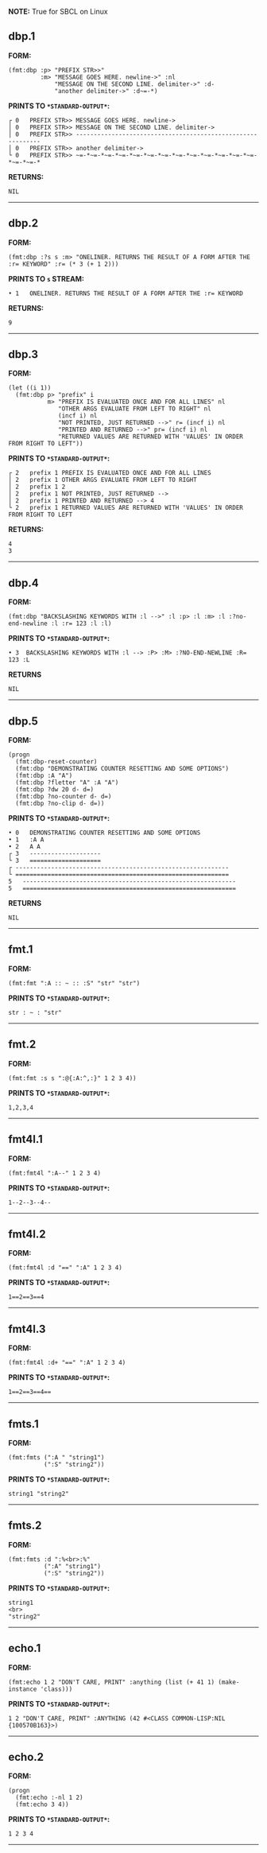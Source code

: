 **NOTE:** True for SBCL on Linux

## dbp.1

**FORM:**
``` common-lisp
(fmt:dbp :p> "PREFIX STR>>"
         :m> "MESSAGE GOES HERE. newline->" :nl
             "MESSAGE ON THE SECOND LINE. delimiter->" :d-
             "another delimiter->" :d~=-*)
```

**PRINTS TO `*STANDARD-OUTPUT*`:**

```
┌ 0   PREFIX STR>> MESSAGE GOES HERE. newline->
│ 0   PREFIX STR>> MESSAGE ON THE SECOND LINE. delimiter->
│ 0   PREFIX STR>> ------------------------------------------------------------
│ 0   PREFIX STR>> another delimiter->
└ 0   PREFIX STR>> ~=-*~=-*~=-*~=-*~=-*~=-*~=-*~=-*~=-*~=-*~=-*~=-*~=-*~=-*~=-*
```

**RETURNS:**
```
NIL
```

<hr/>

## dbp.2


**FORM:**
``` common-lisp
(fmt:dbp :?s s :m> "ONELINER. RETURNS THE RESULT OF A FORM AFTER THE :r= KEYWORD" :r= (* 3 (+ 1 2)))
```

**PRINTS TO `s` STREAM:**
```
• 1   ONELINER. RETURNS THE RESULT OF A FORM AFTER THE :r= KEYWORD
```

**RETURNS:**
```
9
```

<hr/>

## dbp.3

**FORM:**
```common-lisp
(let ((i 1))
  (fmt:dbp p> "prefix" i
           m> "PREFIX IS EVALUATED ONCE AND FOR ALL LINES" nl
              "OTHER ARGS EVALUATE FROM LEFT TO RIGHT" nl
              (incf i) nl
              "NOT PRINTED, JUST RETURNED -->" r= (incf i) nl
              "PRINTED AND RETURNED -->" pr= (incf i) nl
              "RETURNED VALUES ARE RETURNED WITH 'VALUES' IN ORDER FROM RIGHT TO LEFT"))
```

**PRINTS TO `*STANDARD-OUTPUT*`:**
```
┌ 2   prefix 1 PREFIX IS EVALUATED ONCE AND FOR ALL LINES
│ 2   prefix 1 OTHER ARGS EVALUATE FROM LEFT TO RIGHT
│ 2   prefix 1 2
│ 2   prefix 1 NOT PRINTED, JUST RETURNED -->
│ 2   prefix 1 PRINTED AND RETURNED --> 4
└ 2   prefix 1 RETURNED VALUES ARE RETURNED WITH 'VALUES' IN ORDER FROM RIGHT TO LEFT
```
**RETURNS:**
```
4
3
```

<hr/>

## dbp.4

**FORM:**
``` common-lisp
(fmt:dbp "BACKSLASHING KEYWORDS WITH :l -->" :l :p> :l :m> :l :?no-end-newline :l :r= 123 :l :l)
```

**PRINTS TO `*STANDARD-OUTPUT*`:**
```
• 3  BACKSLASHING KEYWORDS WITH :l --> :P> :M> :?NO-END-NEWLINE :R= 123 :L
```

**RETURNS**
```
NIL
```

<hr/>

## dbp.5

**FORM:**
``` common-lisp
(progn
  (fmt:dbp-reset-counter)
  (fmt:dbp "DEMONSTRATING COUNTER RESETTING AND SOME OPTIONS")  
  (fmt:dbp :A "A")
  (fmt:dbp ?fletter "A" :A "A")
  (fmt:dbp ?dw 20 d- d=)
  (fmt:dbp ?no-counter d- d=)
  (fmt:dbp ?no-clip d- d=))
```

**PRINTS TO `*STANDARD-OUTPUT*`:**
```
• 0   DEMONSTRATING COUNTER RESETTING AND SOME OPTIONS
• 1   :A A
• 2   A A
┌ 3   --------------------
└ 3   ====================
┌ ------------------------------------------------------------
└ ============================================================
5   ------------------------------------------------------------
5   ============================================================
```

**RETURNS**
```
NIL
```

<hr/>

## fmt.1

**FORM:**
``` common-lisp
(fmt:fmt ":A :: ~ :: :S" "str" "str")
```

**PRINTS TO `*STANDARD-OUTPUT*`:**
```
str : ~ : "str"
```

<hr/>

## fmt.2

**FORM:**
``` common-lisp
(fmt:fmt :s s ":@{:A:^,:}" 1 2 3 4))
```

**PRINTS TO `*STANDARD-OUTPUT*`:**
```
1,2,3,4
```

<hr/>

## fmt4l.1

**FORM:**
``` common-lisp
(fmt:fmt4l ":A--" 1 2 3 4)
```

**PRINTS TO `*STANDARD-OUTPUT*`:**
```
1--2--3--4--
```

<hr/>

## fmt4l.2

**FORM:**
``` common-lisp
(fmt:fmt4l :d "==" ":A" 1 2 3 4)
```

**PRINTS TO `*STANDARD-OUTPUT*`:**
```
1==2==3==4
```

<hr/>

## fmt4l.3

**FORM:**
``` common-lisp
(fmt:fmt4l :d+ "==" ":A" 1 2 3 4)
```

**PRINTS TO `*STANDARD-OUTPUT*`:**
```
1==2==3==4==
```

<hr/>

## fmts.1

**FORM:**
``` common-lisp
(fmt:fmts (":A " "string1")
          (":S" "string2"))
```

**PRINTS TO `*STANDARD-OUTPUT*`:**
```
string1 "string2"
```

<hr/>

## fmts.2

**FORM:**
``` common-lisp
(fmt:fmts :d ":%<br>:%"
          (":A" "string1")
          (":S" "string2"))
```

**PRINTS TO `*STANDARD-OUTPUT*`:**
```
string1
<br>
"string2"
```

<hr/>

## echo.1

**FORM:**
``` common-lisp
(fmt:echo 1 2 "DON'T CARE, PRINT" :anything (list (+ 41 1) (make-instance 'class)))
```

**PRINTS TO `*STANDARD-OUTPUT*`:**
```
1 2 "DON'T CARE, PRINT" :ANYTHING (42 #<CLASS COMMON-LISP:NIL {100570B163}>)
```

<hr/>

## echo.2

**FORM:**
``` common-lisp
(progn 
  (fmt:echo :-nl 1 2)
  (fmt:echo 3 4))
```

**PRINTS TO `*STANDARD-OUTPUT*`:**
```
1 2 3 4
```

<hr/>
